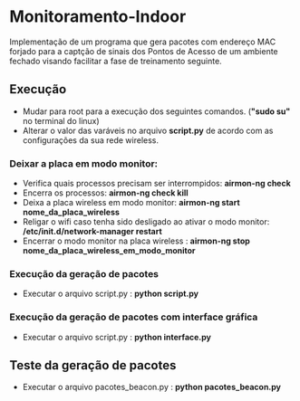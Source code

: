 # Monitoramento-Indoor

Implementação de um programa que gera pacotes com endereço MAC forjado para a captção de sinais dos Pontos de Acesso de um ambiente fechado visando facilitar a fase de treinamento seguinte.


## Execução 

* Mudar para root para a execução dos seguintes comandos. (**"sudo su"** no terminal do linux)
* Alterar o valor das varáveis no arquivo **script.py** de acordo com as configurações da sua rede wireless.

### Deixar a placa em modo monitor: 

* Verifica quais processos precisam ser interrompidos: **airmon-ng check**
* Encerra os processos:  **airmon-ng check kill**
* Deixa a placa wireless em modo monitor: **airmon-ng start nome_da_placa_wireless**
* Religar o wifi caso tenha sido desligado ao ativar o modo monitor:  **/etc/init.d/network-manager restart**
* Encerrar o modo monitor na placa wireless : **airmon-ng stop nome_da_placa_wireless_em_modo_monitor**

### Execução da geração de pacotes

* Executar o arquivo script.py : **python script.py**

### Execução da geração de pacotes com interface gráfica

* Executar o arquivo script.py : **python interface.py**


## Teste da geração de pacotes

* Executar o arquivo pacotes_beacon.py : **python pacotes_beacon.py**
